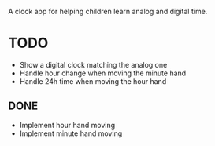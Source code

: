 A clock app for helping children learn analog and digital time.

# TODO
* Show a digital clock matching the analog one
* Handle hour change when moving the minute hand
* Handle 24h time when moving the hour hand

## DONE
* Implement hour hand moving
* Implement minute hand moving
